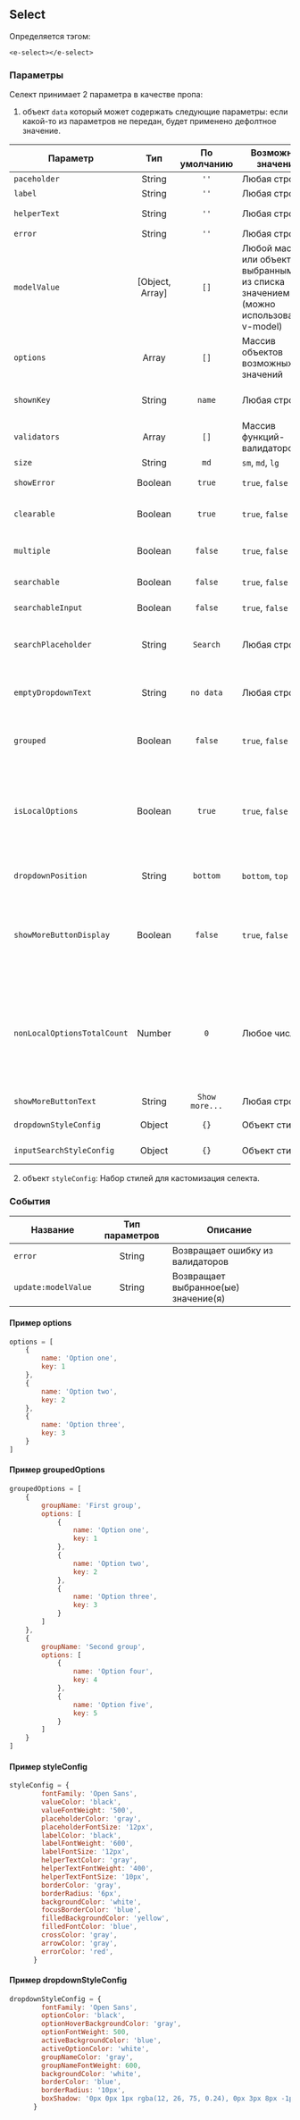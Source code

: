## Select

Определяется тэгом:
```vue
<e-select></e-select>
```

### Параметры
Селект принимает 2 параметра в качестве пропа:
1. объект `data` который может содержать следующие параметры:
   если какой-то из параметров не передан, будет применено дефолтное значение.

| Параметр                      |       Тип       |   По умолчанию   | Возможные значения                                                                           | Описание                                                                                                                                                                                                            |
|-------------------------------|:---------------:|:----------------:|----------------------------------------------------------------------------------------------|---------------------------------------------------------------------------------------------------------------------------------------------------------------------------------------------------------------------|
| ``paceholder``                |     String      |      ``''``      | Любая строка                                                                                 | Placeholder                                                                                                                                                                                                         |
| ``label``                     |     String      |      ``''``      | Любая строка                                                                                 | Label                                                                                                                                                                                                               |
| ``helperText``                |     String      |      ``''``      | Любая строка                                                                                 | Мелкий текст под селектом                                                                                                                                                                                           |
| ``error``                     |     String      |      ``''``      | Любая строка                                                                                 | Вывод кастомной ошибки                                                                                                                                                                                              |
| ``modelValue``                | [Object, Array] |      ``[]``      | Любой массив или объект с выбранным(и) из списка значением(ями) (можно использовать v-model) | Значение(я) селекта (можно использовать v-model)                                                                                                                                                                    |
| ``options``                   |      Array      |      ``[]``      | Массив объектов возможных значений                                                           | Список возможных значений                                                                                                                                                                                           |
| ``shownKey``                  |     String      |     ``name``     | Любая строка                                                                                 | Ключ, по которому выводить значение в селект и дропдаун                                                                                                                                                             |
| ``validators``                |      Array      |      ``[]``      | Массив функций-валидаторов                                                                   | Проверка значения будет проходить через каждую функцию-валидатор                                                                                                                                                    |
| ``size``                      |     String      |      ``md``      | ``sm``, ``md``, ``lg``                                                                       | Размер селекта                                                                                                                                                                                                      |
| ``showError``                 |     Boolean     |     ``true``     | ``true``, ``false``                                                                          | Показ ошибки и состояния селекта                                                                                                                                                                                    |
| ``clearable``                 |     Boolean     |     ``true``     | ``true``, ``false``                                                                          | Возможность удаления введенного значения с помощью кнопки                                                                                                                                                           |
| ``multiple``                  |     Boolean     |    ``false``     | ``true``, ``false``                                                                          | Возможность выбора более одного значения из списка                                                                                                                                                                  |
| ``searchable``                |     Boolean     |    ``false``     | ``true``, ``false``                                                                          | Осуществление поиска по списку значений                                                                                                                                                                             |
| ``searchableInput``           |     Boolean     |    ``false``     | ``true``, ``false``                                                                          | Отображение инпута с поиском по дропдауну                                                                                                                                                                           |
| ``searchPlaceholder``         |     String      |    ``Search``    | Любая строка                                                                                 | Для изменения дефолтного текста в инпуте с поиском в дропдауне                                                                                                                                                      |
| ``emptyDropdownText``         |     String      |   ``no data``    | Любая строка                                                                                 | Для текста если в дропдауне нет опций или ничего не найдено по поиску                                                                                                                                               |
| ``grouped``                   |     Boolean     |    ``false``     | ``true``, ``false``                                                                          | Группировка списока в дропдауне (нужен определенный вид options)                                                                                                                                                    |
| ``isLocalOptions``            |     Boolean     |     ``true``     | ``true``, ``false``                                                                          | Если `data.isLocalOptions: false`, фильтрация по локальным опциям в дропдауне не происходит, можно передавать в `data.options` ответ с отфильтрованными данными с бэка                                              |
| ``dropdownPosition``          |     String      |    ``bottom``    | ``bottom``, ``top``                                                                          | Установка позиционирования списка опций                                                                                                                                                                             |
| ``showMoreButtonDisplay``     |     Boolean     |    ``false``     | ``true``, ``false``                                                                          | Нужно ли отображать кнопку "show more". Если этот параметр равен `false` - другие 2 параметра (`nonLocalOptionsTotalCount` и `showMoreButtonText`) ни на что не влияют                                              |
| ``nonLocalOptionsTotalCount`` |     Number      |      ``0``       | Любое число                                                                                  | Принимает общее количество всех опций (поле total_count из ответа getItems). На основе этого значения рассчитывает, нужно ли продложать отрисовывать кнпоку "show more" в конце списка или все опции уже отображены |
| ``showMoreButtonText``        |     String      | ``Show more...`` | Любая строка                                                                                 | Текст кнопки                                                                                                                                                                                                        |
| ``dropdownStyleConfig``       |     Object      |      ``{}``      | Объект стилей                                                                                | Кастомизация стилей дропдауна                                                                                                                                                                                       |
| ``inputSearchStyleConfig``    |     Object      |      ``{}``      | Объект стилей                                                                                | Кастомизация стилей инпута поиска                                                                                                                                                                                   |

2. объект `styleConfig`:
Набор стилей для кастомизация селекта.

### События
| Название              | Тип параметров | Описание                             |
|-----------------------|:--------------:|--------------------------------------|
| ``error``             |     String     | Возвращает ошибку из валидаторов     |
| ``update:modelValue`` |     String     | Возвращает выбранное(ые) значение(я) |

#### Пример options
```javascript
options = [
    {
        name: 'Option one',
        key: 1
    },
    {
        name: 'Option two',
        key: 2
    },
    {
        name: 'Option three',
        key: 3
    }
]
```


#### Пример groupedOptions
```javascript
groupedOptions = [
    {
        groupName: 'First group',
        options: [
            {
                name: 'Option one',
                key: 1
            },
            {
                name: 'Option two',
                key: 2
            },
            {
                name: 'Option three',
                key: 3
            }
        ]
    },
    {
        groupName: 'Second group',
        options: [
            {
                name: 'Option four',
                key: 4
            },
            {
                name: 'Option five',
                key: 5
            }
        ]
    }
]
```

#### Пример styleConfig
````javascript
styleConfig = {
        fontFamily: 'Open Sans',
        valueColor: 'black',
        valueFontWeight: '500',
        placeholderColor: 'gray',
        placeholderFontSize: '12px',
        labelColor: 'black',
        labelFontWeight: '600',
        labelFontSize: '12px',
        helperTextColor: 'gray',
        helperTextFontWeight: '400',
        helperTextFontSize: '10px',
        borderColor: 'gray',
        borderRadius: '6px',
        backgroundColor: 'white',
        focusBorderColor: 'blue',
        filledBackgroundColor: 'yellow',
        filledFontColor: 'blue',
        crossColor: 'gray',
        arrowColor: 'gray',
        errorColor: 'red',
      }
````

#### Пример dropdownStyleConfig
````javascript
dropdownStyleConfig = {
        fontFamily: 'Open Sans',
        optionColor: 'black',
        optionHoverBackgroundColor: 'gray',
        optionFontWeight: 500,
        activeBackgroundColor: 'blue',
        activeOptionColor: 'white',
        groupNameColor: 'gray',
        groupNameFontWeight: 600,
        backgroundColor: 'white',
        borderColor: 'blue',
        borderRadius: '10px',
        boxShadow: '0px 0px 1px rgba(12, 26, 75, 0.24), 0px 3px 8px -1px rgba(50, 50, 71, 0.05)'
      }
````